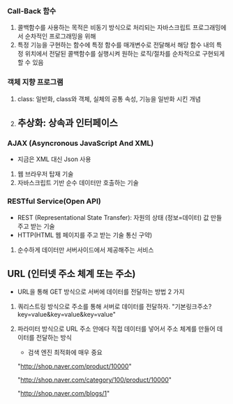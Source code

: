 ### Call-Back 함수
1. 콜백함수를 사용하는 목적은 비동기 방식으로 처리되는 자바스크립트 프로그래밍에서 순차적인 프로그래밍을 위해
2. 특정 기능을 구현하는 함수에 특정 함수를 매개변수로 전달해서 해당 함수 내의 특정 위치에서 전달된 콜백함수를 실행시켜 원하는 로직/절차를 순차적으로 구현되게 할 수 있음

### 객체 지향 프로그램
1. class: 일반화, class와 객체, 실체의 공통 속성, 기능을 일반화 시킨 개념
2. 추상화: 상속과 인터페이스
    - 

### AJAX (Asyncronous JavaScript And XML)
- 지금은 XML 대신 Json 사용
1. 웹 브라우저 탑재 기술
2. 자바스크립트 기반 순수 데이터만 호출하는 기술

### RESTful Service(Open API)
- REST (Representational State Transfer): 자원의 상태 (정보=데이터) 값 만들 주고 받는 기술
- HTTP(HTML 웹 페이지를 주고 받는 기술 통신 구약)
1. 순수하게 데이터만 서버사이드에서 제공해주는 서비스

## URL (인터넷 주소 체계 또는 주소)
- URL을 통해 GET 방식으로 서버에 데이터를 전달하는 방법 2 가지
1. 쿼리스트링 방식으로 주소를 통해 서버로 데이터를 전달하자.
    "기본링크주소?key=value&key=value&key=value"

2. 파라미터 방식으로 URL 주소 안에다 직접 데이터를 넣어서 주소 체계를 만들어 데이터를 전달하는 방식
    - 검색 엔진 최적화에 매우 중요
    
    "http://shop.naver.com/product/10000"
    
    "http://shop.naver.com/category/100/product/10000"
    
    "http://shop.naver.com/blogs/1"